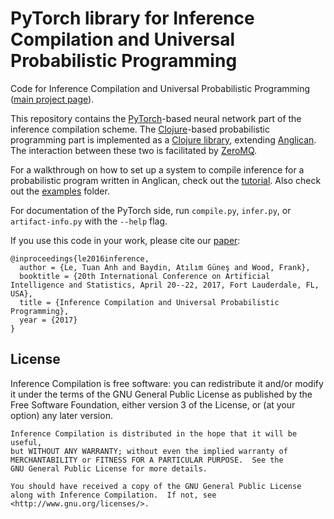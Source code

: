 # PyTorch library for Inference Compilation and Universal Probabilistic Programming

Code for Inference Compilation and Universal Probabilistic Programming ([main project page][project-page-link]).

This repository contains the [PyTorch](http://pytorch.org/)-based neural network part of the inference compilation scheme. The [Clojure](https://clojure.org/)-based probabilistic programming part is implemented as a [Clojure library][anglican-csis-repo-link], extending [Anglican](http://www.robots.ox.ac.uk/~fwood/anglican/). The interaction between these two is facilitated by [ZeroMQ](http://zeromq.org/).

For a walkthrough on how to set up a system to compile inference for a probabilistic program written in Anglican, check out the [tutorial](TUTORIAL.md). Also check out the [examples][examples-link] folder.

For documentation of the PyTorch side, run `compile.py`, `infer.py`, or `artifact-info.py` with the `--help` flag.

If you use this code in your work, please cite our [paper][paper-link]:
```
@inproceedings{le2016inference,
  author = {Le, Tuan Anh and Baydin, Atılım Güneş and Wood, Frank},
  booktitle = {20th International Conference on Artificial Intelligence and Statistics, April 20--22, 2017, Fort Lauderdale, FL, USA},
  title = {Inference Compilation and Universal Probabilistic Programming},
  year = {2017}
}
```

## License

Inference Compilation is free software: you can redistribute it and/or modify
    it under the terms of the GNU General Public License as published by
    the Free Software Foundation, either version 3 of the License, or
    (at your option) any later version.

    Inference Compilation is distributed in the hope that it will be useful,
    but WITHOUT ANY WARRANTY; without even the implied warranty of
    MERCHANTABILITY or FITNESS FOR A PARTICULAR PURPOSE.  See the
    GNU General Public License for more details.

    You should have received a copy of the GNU General Public License
    along with Inference Compilation.  If not, see <http://www.gnu.org/licenses/>.    

[project-page-link]: http://tuananhle.co.uk/compiled-inference
[anglican-csis-repo-link]: https://github.com/probprog/anglican-inference-compilation
[paper-link]: https://arxiv.org/abs/1610.09900
[examples-link]: https://github.com/probprog/torch-inference-compilation/tree/master/examples

